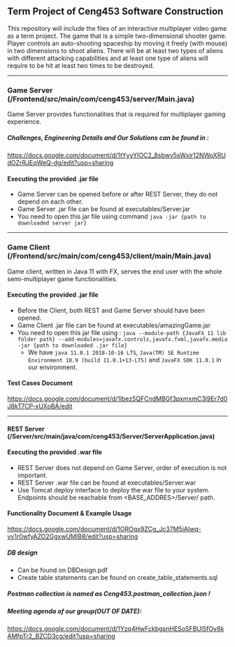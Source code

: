 

## Term Project of Ceng453 Software Construction

This repository will include the files of an interactive multiplayer video game as a term project. The game that is a simple two-dimensional shooter game. Player controls an auto-shooting spaceship by moving it freely (with mouse) in two dimensions to shoot aliens. There will be at least two types of aliens with different attacking capabilities and at least one type of aliens will require to be hit at least two times to be destroyed.

___

### Game Server (/Frontend/src/main/com/ceng453/server/Main.java)

Game Server provides functionalities that is required for multiplayer gaming experience.

##### Challenges, Engineering Details and Our Solutions can be found in :

https://docs.google.com/document/d/1tYyyYIOC2_8sbwv5sWxir12NWoXRUdOZrRJEqWeQ-dg/edit?usp=sharing

#### Executing the provided .jar file

* Game Server can be opened before or after REST Server, they do not depend on each other.
* Game Server .jar file can be found at executables/Server.jar
* You need to open this jar file using command `java -jar {path to downloaded server jar}`

___

### Game Client (/Frontend/src/main/com/ceng453/client/main/Main.java)

Game client, written in Java 11 with FX, serves the end user with the whole semi-multiplayer game functionalities. 

#### Executing the provided .jar file

* Before the Client, both REST and Game Server should have been opened. 
* Game Client .jar file can be found at executables/amazingGame.jar
* You need to open this jar file using : `java --module-path {JavaFX 11 lib folder path} --add-modules=javafx.controls,javafx.fxml,javafx.media -jar {path to downloaded .jar file} `
  * We have `java 11.0.1 2018-10-16 LTS`, `Java(TM) SE Runtime Environment 18.9 (build 11.0.1+13-LTS)` and `JavaFX SDK 11.0.1` in our environment.

#### Test Cases Document

https://docs.google.com/document/d/1lbez5QFCndMBGf3pxmxmC3l9Er7d0J8kT7CP-xUXoBA/edit

___

#### REST Server (/Server/src/main/java/com/ceng453/Server/ServerApplication.java)

#### Executing the provided .war file

* REST Server does not depend on Game Server, order of execution is not important.
* REST Server .war file can be found at executables/Server.war
* Use Tomcat deploy interface to deploy the war file to your system. Endpoints should be reachable from <BASE_ADDRES>/Server/ path. 



#### Functionality Document & Example Usage

https://docs.google.com/document/d/1OROqx9ZCg_Jc37M5iAIwq-vv1r0wfyAZO2GgxwUMIB8/edit?usp=sharing

##### DB design
- Can be found on DBDesign.pdf
- Create table statements can be found on create_table_statements.sql

##### Postman collection is named as Ceng453.postman_collection.json !

##### Meeting agenda of our group(OUT OF DATE):

https://docs.google.com/document/d/1Yzq4HwFckbgsnHESoSFBUl5fOv8kAMfpTr2_BZCD3cg/edit?usp=sharing



